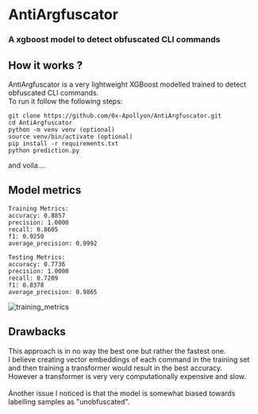 # AntiArgfuscator
### A xgboost model to detect obfuscated CLI commands


## How it works ?
AntiArgfuscator is a very lightweight XGBoost modelled trained to detect obfuscated CLI commands. <br>
To run it follow the following steps:

```
git clone https://github.com/0x-Apollyon/AntiArgfuscator.git
cd AntiArgfuscator
python -m venv venv (optional)
source venv/bin/activate (optional)
pip install -r requirements.txt
python prediction.py
```

and voila....

## Model metrics

```
Training Metrics:
accuracy: 0.8857
precision: 1.0000
recall: 0.8605
f1: 0.9250
average_precision: 0.9992

Testing Metrics:
accuracy: 0.7736
precision: 1.0000
recall: 0.7209
f1: 0.8378
average_precision: 0.9865
```

![training_metrics](https://github.com/user-attachments/assets/ce1ff337-4f5b-479d-87c1-d549fa85a6c0)


## Drawbacks

This approach is in no way the best one but rather the fastest one. <br>
I believe creating vector embeddings of each command in the training set and then training a transformer would result in the best accuracy. <br>
However a transformer is very very computationally expensive and slow. <br>
<br>
Another issue I noticed is that the model is somewhat biased towards labelling samples as "unobfuscated". 
